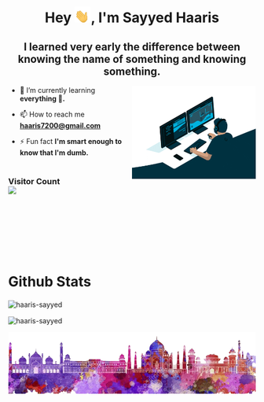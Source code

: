 <h1 align="center">Hey <img src="src/hand.gif" height=32px>, I'm Sayyed Haaris</h1>
<h2 align="center">I learned very early the difference between knowing the name of something and knowing something.</h2>
<img width="50%" align="right" alt="Github" src="src/giphy.gif" style="max-width: 100%;">

- 🌱 I’m currently learning **everything 🤣.**

- 📫 How to reach me **haaris7200@gmail.com**

- ⚡ Fun fact **I'm smart enough to know that I'm dumb.**
<br /><br />
<h3> 
  Visitor Count <br>
  <img src="https://profile-counter.glitch.me/Haaris-Sayyed/count.svg" />
</h3>

<br /><br /><br /><br /><br /><br />

<h1>Github Stats</h1>
<p><img align="center" src="https://github-readme-stats.vercel.app/api?username=haaris-sayyed&show_icons=true&locale=en&theme=tokyonight" alt="haaris-sayyed" /></p>

<p><img align="center" src="https://github-readme-streak-stats.herokuapp.com/?user=haaris-sayyed&theme=tokyonight" alt="haaris-sayyed" /></p>

<img src="src/final.png">





